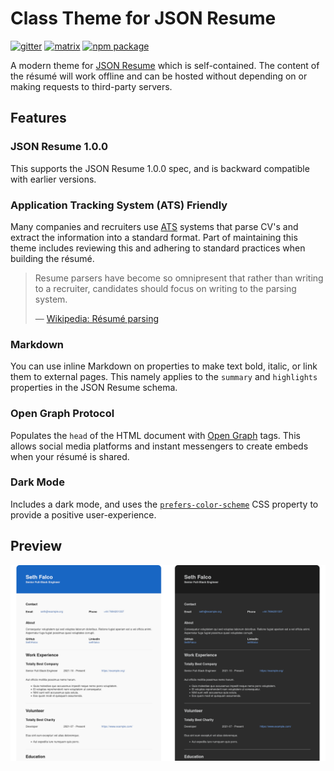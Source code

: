 # Class Theme for JSON Resume

[![gitter](https://badges.gitter.im/Join%20Chat.svg)](https://gitter.im/jsonresume/public)
[![matrix](https://img.shields.io/badge/matrix-join%20chat-%230dbd8b)](https://matrix.to/#/#json-resume:one.ems.host)
[![npm package](https://img.shields.io/npm/v/@jsonresume/jsonresume-theme-class)](https://www.npmjs.com/package/@jsonresume/jsonresume-theme-class)

A modern theme for [JSON Resume](http://jsonresume.org/) which is self-contained. The content of the résumé will work offline and can be hosted without depending on or making requests to third-party servers.

## Features

### JSON Resume 1.0.0

This supports the JSON Resume 1.0.0 spec, and is backward compatible with earlier versions.

### Application Tracking System (ATS) Friendly

Many companies and recruiters use [ATS](https://en.wikipedia.org/wiki/Applicant_tracking_system) systems that parse CV's and extract the information into a standard format. Part of maintaining this theme includes reviewing this and adhering to standard practices when building the résumé.

> Resume parsers have become so omnipresent that rather than writing to a recruiter, candidates should focus on writing to the parsing system.
> 
> — [Wikipedia: Résumé parsing](https://en.wikipedia.org/wiki/R%C3%A9sum%C3%A9_parsing#Resume_optimization)

### Markdown

You can use inline Markdown on properties to make text bold, italic, or link them to external pages. This namely applies to the `summary` and `highlights` properties in the JSON Resume schema.

### Open Graph Protocol

Populates the `head` of the HTML document with [Open Graph](https://ogp.me/) tags. This allows social media platforms and instant messengers to create embeds when your résumé is shared.

### Dark Mode

Includes a dark mode, and uses the [`prefers-color-scheme`](https://developer.mozilla.org/en-US/docs/Web/CSS/@media/prefers-color-scheme) CSS property to provide a positive user-experience.

## Preview 

![Preview of Class theme for JSON Resume.](./assets/preview.png)
